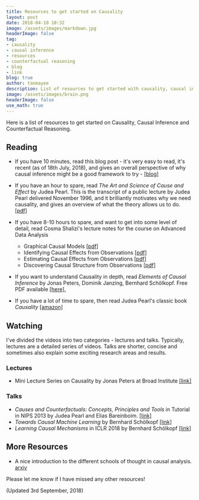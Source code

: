```yaml
---
title: Resources to get started on Causality
layout: post
date: 2018-04-10 10:32
image: /assets/images/markdown.jpg
headerImage: false
tag:
- causality
- causal inference
- resources
- counterfactual reasoning
- blog
- link
blog: true
author: tanmayee
description: List of resources to get started with causality, causal inference and counterfactual reasoning
image: /assets/images/brain.png
headerImage: false
use_math: true
---
```


Here is a list of resources to get started on Causality, Causal Inference and Counterfactual Reasoning. <!--more-->

## Reading
* If you have 10 minutes, read this blog post - it's very easy to read, it's recent (as of 18th July, 2018), and gives an overall perspective of why causal inference might be a good framework to try - [[blog]](https://www.inference.vc/untitled/)


* If you have an hour to spare, read *The Art and Science of Cause and Effect* by Judea Pearl.
This is the transcript of a public lecture by Judea Pearl
delivered November 1996, and it brilliantly motivates why we need
causality, and gives an overview of what the theory
allows us to do.  [[pdf]](http://bayes.cs.ucla.edu/BOOK-2K/causality2-epilogue.pdf)

* If you have 8-10 hours to spare, and want to get into some level of detail, read Cosma Shalizi's lecture notes for the course on Advanced Data Analysis
    - Graphical Causal Models [[pdf]](http://www.stat.cmu.edu/~cshalizi/uADA/12/lectures/ch22.pdf)
    - Identifying Causal Effects from Observations [[pdf]](http://www.stat.cmu.edu/~cshalizi/uADA/12/lectures/ch23.pdf)
    - Estimating Causal Effects from Observations [[pdf]](http://www.stat.cmu.edu/~cshalizi/uADA/12/lectures/ch24.pdf)
    - Discovering Causal Structure from Observations [[pdf]](http://www.stat.cmu.edu/~cshalizi/uADA/12/lectures/ch25.pdf)

* If you want to understand Causality in depth, read *Elements of Causal Inference* by Jonas Peters, Dominik Janzing, Bernhard Schölkopf.
Free PDF available [[here].](https://mitpress.mit.edu/books/elements-causal-inference)

* If you have a lot of time to spare, then read Judea Pearl's classic book
*Causality* [[amazon]](https://www.amazon.in/Causality-Judea-Pearl/dp/052189560X)

## Watching

I've divided the videos into two categories - lectures and talks. Typically, lectures are a detailed series of videos. Talks are shorter, concise and sometimes also explain some exciting research areas and results.

### Lectures
* Mini Lecture Series on Causality by Jonas Peters at Broad Institute [[link]](https://youtu.be/zvrcyqcN9Wo)

### Talks
* *Causes and Counterfactuals: Concepts, Principles and Tools* in Tutorial in NIPS 2013
by Judea Pearl and Elias Bareinboim. [[link]](https://youtu.be/yksduYxEusQ)
* *Towards Causal Machine Learning* by Bernhard Schölkopf [[link]](https://www.youtube.com/watch?v=ooeRlw3U2zU&t=1s)
* *Learning Causal Mechanisms* in ICLR 2018 by Bernhard Schölkopf [[link]](https://youtu.be/4qc28RA7HLQ)

## More Resources
* A nice introduction to the different schools of thought in causal analysis. [arxiv](https://arxiv.org/abs/1806.01488v1)

Please let me know if I have missed any other resources!

(Updated 3rd September, 2018)
